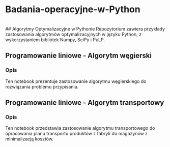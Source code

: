 # Badania-operacyjne-w-Python
<br>
## Algorytmy Optymalizacyjne w Pythonie
Repozytorium zawiera przykłady zastosowania algorytmów optymalizacyjnych w języku Python, z wykorzystaniem bibliotek Numpy, SciPy i PuLP.

## Programowanie liniowe - Algorytm węgierski
### Opis
Ten notebook prezentuje zastosowanie algorytmu węgierskiego do rozwiązania problemu przypisania.

## Programowanie liniowe - Algorytm transportowy
### Opis
Ten notebook przedstawia zastosowanie algorytmu transportowego do opracowania planu transportu produktów z fabryk do magazynów z minimalizacją kosztów.

